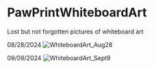 # PawPrintWhiteboardArt
Lost but not forgotten pictures of whiteboard art

08/28/2024
![WhiteboardArt_Aug28](https://github.com/user-attachments/assets/40b6c08b-29c6-439b-8846-e9c32f9d83d5)


09/09/2024
![WhiteboardArt_Sept9](https://github.com/user-attachments/assets/b4a109b1-eb2d-4330-9b05-a61999c9682b)
